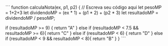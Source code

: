ˋˋˋ
function calculaNota(ex, p1, p2) {
  // Escreva seu código aqui
  let pesoMP = 1+2+3
  let dividendoMP = (ex * 1) + (p1 * 2) + (p2 * 3)
  let resultadoMP = dividendoMP / pesoMP;
  
  if (resultadoMP >= 9) {
    return "A"
  } else if (resultadoMP < 7.5 && resultadoMP >= 6){
    return "C"
  } else if (resultadoMP < 6) {
    return "D"
  } else if (resultadoMP < 9 && resultadoMP < 8){
    return "B"
  }
}
ˋˋˋ
